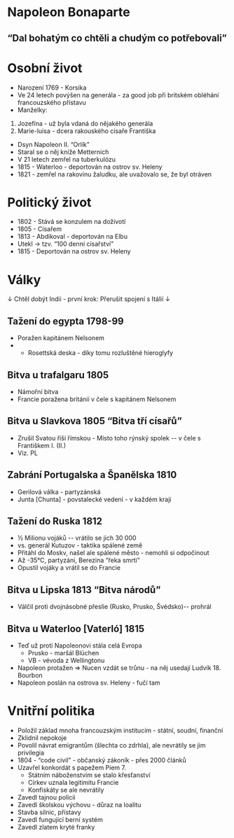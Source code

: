 # Napoleon Bonaparte


## “Dal bohatým co chtěli a chudým co potřebovali” 


# Osobní život



* Narození 1769 - Korsika
* Ve 24 letech povýšen na generála - za good job při britském obléhání francouzského přístavu
* Manželky:
1. Jozefína - už byla vdaná do nějakého generála
2. Marie-luisa - dcera rakouského císaře Františka
* Dsyn Napoleon II. “Orlík” 
* Staral se o něj kníže Metternich
* V 21 letech zemřel na tuberkulózu
* 1815 - Waterloo - deportován na ostrov sv. Heleny
* 1821 - zemřel na rakovinu žaludku, ale uvažovalo se, že byl otráven


# Politický život



* 1802 - Stává se konzulem na doživotí
* 1805 - Císařem 
* 1813 - Abdikoval - deportován na Elbu
* Utekl → tzv. “100 denní císařství” 
* 1815 - Deportován na ostrov sv. Heleny


# Války 

  ↓ Chtěl dobýt Indii - první krok: Přerušit spojení s Itálií ↓


## Tažení do egypta 1798-99 



* Poražen kapitánem Nelsonem
* * Rosettská deska - díky tomu rozluštěné hieroglyfy


## Bitva u trafalgaru 1805



* Námořní bitva
* Francie poražena británií v čele s kapitánem Nelsonem


## Bitva u Slavkova 1805 “Bitva tří císařů”



* Zrušil Svatou říší římskou - Místo toho rýnský spolek -- v čele s Františkem I. (II.)
* Viz. PL


## Zabrání Portugalska a Španělska 1810 



* Gerilová válka - partyzánská 
* Junta [Chunta] - povstalecké vedení - v každém kraji


## Tažení do Ruska 1812



* ½ Milionu vojáků -- vrátilo se jich 30 000
* vs. generál Kutuzov - taktika spálené země
* Přitáhl do Moskv, našel ale spálené město - nemohli si odpočinout 
* Až -35℃, partyzáni, Berezina “řeka smrti” 
* Opustil vojáky a vrátil se do Francie


## Bitva u Lipska 1813 “Bitva národů”



* Válčil proti dvojnásobné přeslie (Rusko, Prusko, Švédsko)-- prohrál


## Bitva u Waterloo [Vaterló] 1815



* Teď už proti Napoleonovi stála celá Evropa
    * Prusko - maršál Blüchen
    * VB - vévoda z Wellingtonu
* Napoleon protažen ⇒ Nucen vzdát se trůnu - na něj usedají Ludvík 18. Bourbon
* Napoleon poslán na ostrova sv. Heleny - fučí tam


# Vnitřní politika



* Položil základ mnoha francouzským institucím - státní, soudní, finanční
* Zklidnil nepokoje 
* Povolil návrat emigrantům (šlechta co zdrhla), ale nevrátily se jim privilegia
* 1804 - “code civil” - občanský zákoník - přes 2000 článků
* Uzavřel konkordát s papežem Piem 7.
    * Státním náboženstvím se stalo křesťanství
    * Církev uznala legitimitu Francie
    * Konfiskáty se ale nevrátily
* Zavedl tajnou policii
* Zavedl školskou výchovu - důraz na loalitu
* Stavba silnic, přístavy
* Zavedl fungující berní systém
* Zavedl zlatem kryté franky


# 


